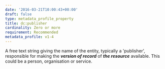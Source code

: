 ```yaml
---
date: '2016-03-21T10:00:43+00:00'
draft: false
type: metadata_profile_property
title: dc:publisher
cardinality: Zero or more
requirement: Recommended
metadata_profile: v1-4
---
```

A free text string giving the name of the entity, typically a &#39;publisher&#39;, responsible for making the ***version of record*** of ***the resource*** available. This could be a person, organisation or service.
